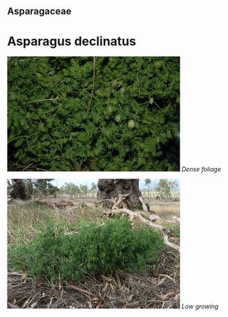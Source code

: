 ## Asparagaceae
# Asparagus declinatus



![Dense foliage](18638_Asparagus-declinatus03.jpg)
 *Dense foliage* 

![Low growing](47264_Asparagus-declinatus_RPA-testing-at-Clear-Lake_weed-being-surveyed_-3.jpg)
 *Low growing* 

